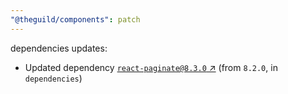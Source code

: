 ```yaml
---
"@theguild/components": patch
---
```

dependencies updates:
  - Updated dependency [`react-paginate@8.3.0` ↗︎](https://www.npmjs.com/package/react-paginate/v/8.3.0) (from `8.2.0`, in `dependencies`)
